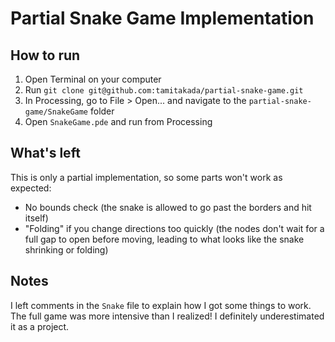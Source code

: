 # Partial Snake Game Implementation

## How to run

1. Open Terminal on your computer
2. Run `git clone git@github.com:tamitakada/partial-snake-game.git`
3. In Processing, go to File > Open... and navigate to the `partial-snake-game/SnakeGame` folder
4. Open `SnakeGame.pde` and run from Processing

## What's left

This is only a partial implementation, so some parts won't work as expected:
* No bounds check (the snake is allowed to go past the borders and hit itself)
* "Folding" if you change directions too quickly (the nodes don't wait for a full gap to open before moving, leading to what looks like the snake shrinking or folding)

## Notes

I left comments in the `Snake` file to explain how I got some things to work. The full game was more intensive than I realized! I definitely underestimated it as a project.
